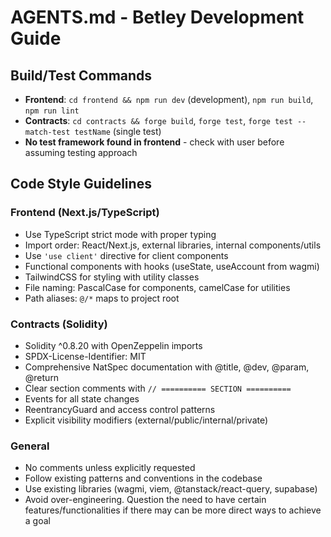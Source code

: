# AGENTS.md - Betley Development Guide

## Build/Test Commands
- **Frontend**: `cd frontend && npm run dev` (development), `npm run build`, `npm run lint`
- **Contracts**: `cd contracts && forge build`, `forge test`, `forge test --match-test testName` (single test)
- **No test framework found in frontend** - check with user before assuming testing approach

## Code Style Guidelines

### Frontend (Next.js/TypeScript)
- Use TypeScript strict mode with proper typing
- Import order: React/Next.js, external libraries, internal components/utils
- Use `'use client'` directive for client components
- Functional components with hooks (useState, useAccount from wagmi)
- TailwindCSS for styling with utility classes
- File naming: PascalCase for components, camelCase for utilities
- Path aliases: `@/*` maps to project root

### Contracts (Solidity)
- Solidity ^0.8.20 with OpenZeppelin imports
- SPDX-License-Identifier: MIT
- Comprehensive NatSpec documentation with @title, @dev, @param, @return
- Clear section comments with `// ========== SECTION ==========`
- Events for all state changes
- ReentrancyGuard and access control patterns
- Explicit visibility modifiers (external/public/internal/private)

### General
- No comments unless explicitly requested
- Follow existing patterns and conventions in the codebase
- Use existing libraries (wagmi, viem, @tanstack/react-query, supabase)
- Avoid over-engineering. Question the need to have certain features/functionalities if there may can be more direct ways to achieve a goal